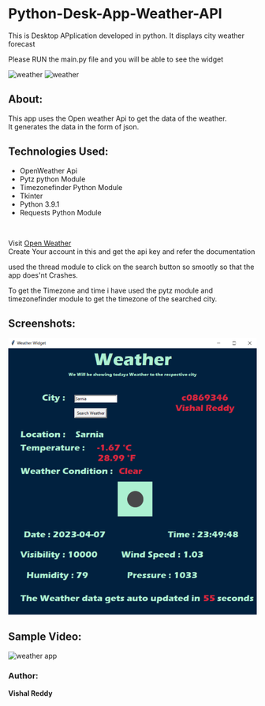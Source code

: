 # Python-Desk-App-Weather-API
This is Desktop APplication developed in python. It displays city weather forecast

Please RUN the main.py file and you will be able to see the widget

![weather](https://img.shields.io/badge/GUI-Tkinter-orange?style=flat-square&logo=python) 
![weather](https://img.shields.io/badge/API-openweather-blue?style=flat-square&logo=api)

## About:
This app uses the Open weather Api to get the data of the weather. </br>
It generates the data in the form of json.</br>

## Technologies Used:
- OpenWeather Api
- Pytz python Module
- Timezonefinder Python Module
- Tkinter 
- Python 3.9.1
- Requests Python Module
</br>



Visit [Open Weather](https://openweathermap.org/) </br>
Create Your account in this and get the api key and refer the documentation</br>

used the thread module to click on the search button so smootly so that the app does'nt Crashes.</br>

To get the Timezone and time i have used the pytz module and timezonefinder module to get the timezone of the searched city.</br>



## Screenshots:
![Weather App](https://github.com/forstuffapps/Python-Desk-App-Weather-API/blob/main/c0869346_Vishal.png)

## Sample Video:
![weather app]([https://github.com/forstuffapps/Python-Desk-App-Weather-API/blob/main/2023-09-18%2000-07-00.mkv](https://github.com/forstuffapps/Python-Desk-App-Weather-API/blob/main/weather_1.gif)https://github.com/forstuffapps/Python-Desk-App-Weather-API/blob/main/weather_1.gif)


### Author:
**Vishal Reddy**



